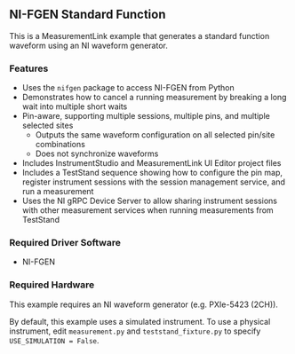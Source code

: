 ## NI-FGEN Standard Function

This is a MeasurementLink example that generates a standard function waveform
using an NI waveform generator.

### Features

- Uses the `nifgen` package to access NI-FGEN from Python
- Demonstrates how to cancel a running measurement by breaking a long wait into
  multiple short waits
- Pin-aware, supporting multiple sessions, multiple pins, and multiple selected sites
  - Outputs the same waveform configuration on all selected pin/site combinations
  - Does not synchronize waveforms
- Includes InstrumentStudio and MeasurementLink UI Editor project files
- Includes a TestStand sequence showing how to configure the pin map, register
  instrument sessions with the session management service, and run a measurement
- Uses the NI gRPC Device Server to allow sharing instrument sessions with other
  measurement services when running measurements from TestStand

### Required Driver Software

- NI-FGEN

### Required Hardware

This example requires an NI waveform generator (e.g. PXIe-5423 (2CH)).

By default, this example uses a simulated instrument. To use a physical instrument, edit
`measurement.py` and `teststand_fixture.py` to specify `USE_SIMULATION = False`.
